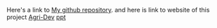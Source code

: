 Here's a link to [My github repository](https://github.com/Vaibhav240804/CoDefine-uiux.git).
and here is link to website of this project [Agri-Dev](https://codefine-uiux.vaibhavkore.repl.co/)
[ppt](https://docs.google.com/presentation/d/1j8vEG4doxR4LpM250iqplg8ZNodK6ijPQRaCKZoP4rE/edit#slide=id.p)
